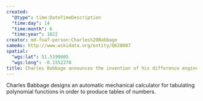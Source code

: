 ```yaml
---
created:
  "@type": time:DateTimeDescription
  "time:day": 14
  "time:month": 6
  "time:year": 1822
creator: md-foaf-person:Charles%20Babbage
sameAs: http://www.wikidata.org/entity/Q628007
spatial:
  "wgs:lat": 51.5199005
  "wgs:long": -0.1552278
title: Charles Babbage announces the invention of his difference engine
---
```


Charles Babbage designs an automatic mechanical calculator for tabulating polynomial functions in order to produce tables of numbers.
